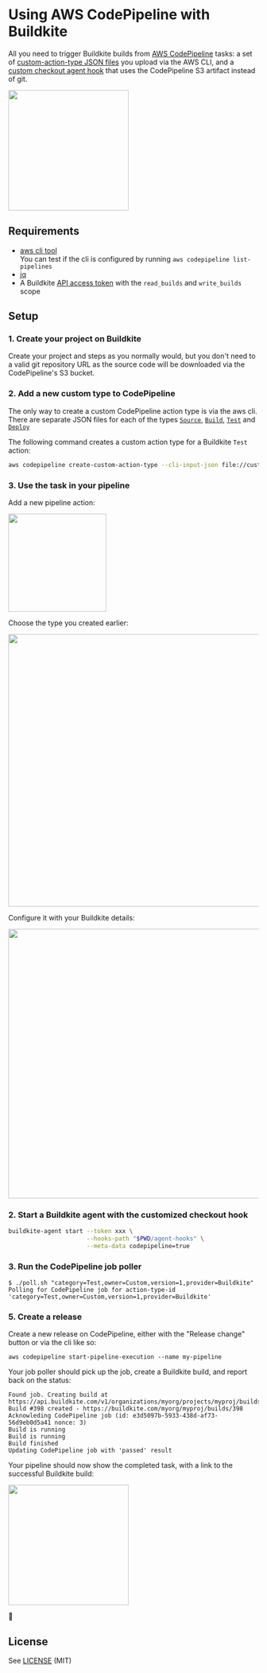 # Using AWS CodePipeline with Buildkite

All you need to trigger Buildkite builds from [AWS CodePipeline](https://aws.amazon.com/codepipeline/) tasks: a set of [custom-action-type JSON files](custom-action-types) you upload via the AWS CLI, and a [custom checkout agent hook](agent-hooks/checkout) that uses the CodePipeline S3 artifact instead of git.

<img src="http://i.imgur.com/sgel4lR.png" width="242">

## Requirements

* [aws cli tool](https://aws.amazon.com/cli/)<br>You can test if the cli is configured by running `aws codepipeline list-pipelines`
* [jq](https://stedolan.github.io/jq/)
* A Buildkite [API access token](https://buildkite.com/docs/api#authentication) with the `read_builds` and `write_builds` scope

## Setup

### 1. Create your project on Buildkite

Create your project and steps as you normally would, but you don't need to a valid git repository URL as the source code will be downloaded via the CodePipeline's S3 bucket.

### 2. Add a new custom type to CodePipeline

The only way to create a custom CodePipeline action type is via the aws cli. There are separate JSON files for each of the types [`Source`](custom-action-types/source.json), [`Build`](custom-action-types/build.json), [`Test`](custom-action-types/test.json) and [`Deploy`](custom-action-types/deploy.json)

The following command creates a custom action type for a Buildkite `Test` action:

```bash
aws codepipeline create-custom-action-type --cli-input-json file://custom-action-types/test.json
```

### 3. Use the task in your pipeline

Add a new pipeline action:

<img src="http://i.imgur.com/2ItTqhq.png" width="197">

Choose the type you created earlier:

<img src="http://i.imgur.com/EJoLV8R.png" width="548">

Configure it with your Buildkite details:

<img src="http://i.imgur.com/hfiyBEa.png" width="542">

### 2. Start a Buildkite agent with the customized checkout hook

```bash
buildkite-agent start --token xxx \
                      --hooks-path "$PWD/agent-hooks" \
                      --meta-data codepipeline=true
```

### 3. Run the CodePipeline job poller

```
$ ./poll.sh "category=Test,owner=Custom,version=1,provider=Buildkite"
Polling for CodePipeline job for action-type-id 'category=Test,owner=Custom,version=1,provider=Buildkite'
```

### 5. Create a release

Create a new release on CodePipeline, either with the "Release change" button or via the cli like so:

```
aws codepipeline start-pipeline-execution --name my-pipeline
```

Your job poller should pick up the job, create a Buildkite build, and report back on the status:

```
Found job. Creating build at https://api.buildkite.com/v1/organizations/myorg/projects/myproj/builds
Build #398 created - https://buildkite.com/myorg/myproj/builds/398
Acknowleding CodePipeline job (id: e3d5097b-5933-438d-af73-56d9eb0d5a41 nonce: 3)
Build is running
Build is running
Build finished
Updating CodePipeline job with 'passed' result
```

Your pipeline should now show the completed task, with a link to the successful Buildkite build:

<img src="http://i.imgur.com/sgel4lR.png" width="242">

:tada:

## License

See [LICENSE](LICENSE) (MIT)
